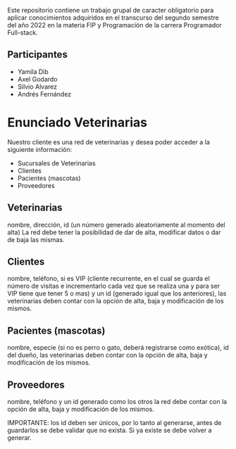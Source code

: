 
Este repositorio contiene un trabajo grupal de caracter obligatorio para aplicar conocimientos adquiridos en el transcurso del segundo semestre del año 2022 en la materia FIP y Programación de la carrera Programador Full-stack.

## Participantes 
- Yamila Dib
- Axel Godardo
- Silvio Alvarez
- Andrés Fernández

# Enunciado Veterinarias
Nuestro cliente es una red de veterinarias y desea poder acceder a la siguiente información:
 - Sucursales de Veterinarias
 - Clientes
 - Pacientes (mascotas)
 - Proveedores

## Veterinarias
nombre, dirección, id (un número generado aleatoriamente al momento del alta) La red debe tener la posibilidad de dar de alta, modificar datos o dar de baja las mismas.

## Clientes
nombre, teléfono, si es VIP (cliente recurrente, en el cual se guarda el número de visitas e incrementarlo cada vez que se realiza una y para ser VIP tiene que tener 5 o mas) y un id (generado igual que los anteriores), las veterinarias deben contar con la opción de alta, baja y modificación de los mismos.

## Pacientes (mascotas)
nombre, especie (si no es perro o gato, deberá registrarse como exótica), id del dueño, las veterinarias deben contar con la opción de alta, baja y modificación de los mismos.

## Proveedores
nombre, teléfono y un id generado como los otros la red debe contar con la opción de alta, baja y modificación de los mismos.

IMPORTANTE: los id deben ser únicos, por lo tanto al generarse, antes de guardarlos se debe validar que no exista. Si ya existe se debe volver a generar.


